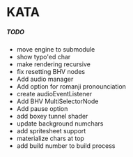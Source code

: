 # KATA

##### TODO
  - move engine to submodule
  - show typo'ed char
  - make rendering recursive
  - fix resetting BHV nodes
  - Add audio manager
  - Add option for romanji pronounciation
  - create audioEventListener
  - Add BHV MultiSelectorNode
  - Add pause option
  - add boxey tunnel shader
  - update background numchars
  - add spritesheet support
  - materialize chars at top
  - add build number to build process